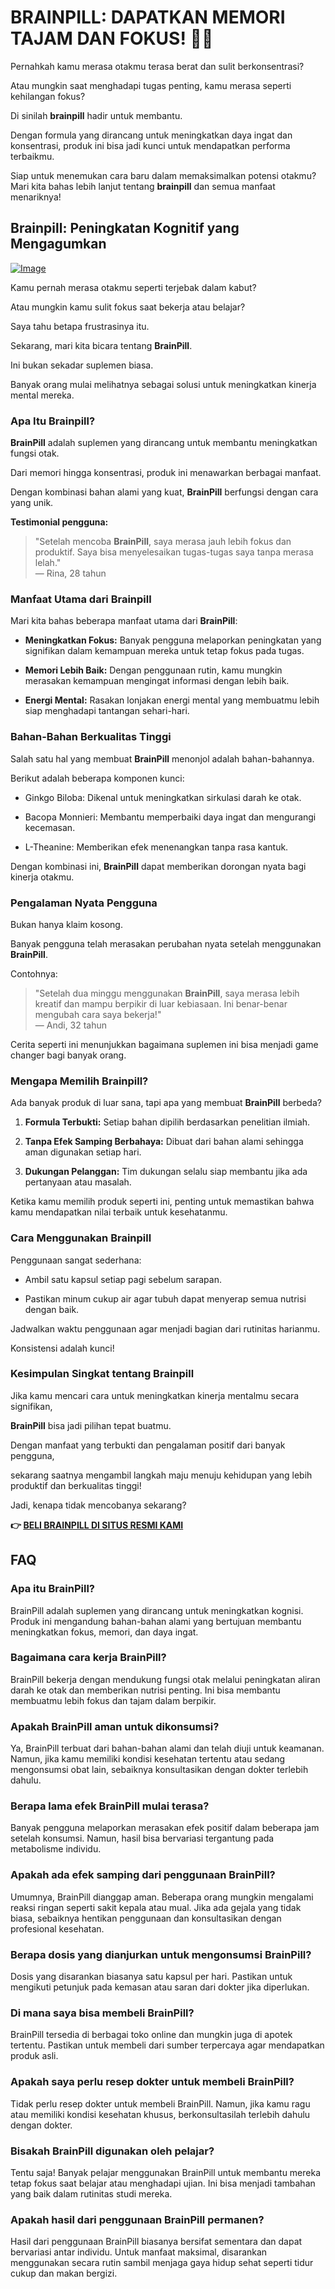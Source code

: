 # BRAINPILL: DAPATKAN MEMORI TAJAM DAN FOKUS! 🧠✨

Pernahkah kamu merasa otakmu terasa berat dan sulit berkonsentrasi? 

Atau mungkin saat menghadapi tugas penting, kamu merasa seperti kehilangan fokus? 

Di sinilah **brainpill** hadir untuk membantu. 

Dengan formula yang dirancang untuk meningkatkan daya ingat dan konsentrasi, produk ini bisa jadi kunci untuk mendapatkan performa terbaikmu. 

Siap untuk menemukan cara baru dalam memaksimalkan potensi otakmu? Mari kita bahas lebih lanjut tentang **brainpill** dan semua manfaat menariknya!

## Brainpill: Peningkatan Kognitif yang Mengagumkan

[![Image](https://www2.sellhealth.com/134/brainpill_3_2.jpg)](https://gchaffi.com/WVid190G)

Kamu pernah merasa otakmu seperti terjebak dalam kabut? 

Atau mungkin kamu sulit fokus saat bekerja atau belajar?

Saya tahu betapa frustrasinya itu.

Sekarang, mari kita bicara tentang **BrainPill**. 

Ini bukan sekadar suplemen biasa. 

Banyak orang mulai melihatnya sebagai solusi untuk meningkatkan kinerja mental mereka.

### Apa Itu Brainpill?

**BrainPill** adalah suplemen yang dirancang untuk membantu meningkatkan fungsi otak.

Dari memori hingga konsentrasi, produk ini menawarkan berbagai manfaat.

Dengan kombinasi bahan alami yang kuat, **BrainPill** berfungsi dengan cara yang unik.

**Testimonial pengguna:**

> "Setelah mencoba **BrainPill**, saya merasa jauh lebih fokus dan produktif. Saya bisa menyelesaikan tugas-tugas saya tanpa merasa lelah."  
> — Rina, 28 tahun

### Manfaat Utama dari Brainpill

Mari kita bahas beberapa manfaat utama dari **BrainPill**:

- **Meningkatkan Fokus:** Banyak pengguna melaporkan peningkatan yang signifikan dalam kemampuan mereka untuk tetap fokus pada tugas.
  
- **Memori Lebih Baik:** Dengan penggunaan rutin, kamu mungkin merasakan kemampuan mengingat informasi dengan lebih baik.
  
- **Energi Mental:** Rasakan lonjakan energi mental yang membuatmu lebih siap menghadapi tantangan sehari-hari.

### Bahan-Bahan Berkualitas Tinggi

Salah satu hal yang membuat **BrainPill** menonjol adalah bahan-bahannya.

Berikut adalah beberapa komponen kunci:

- Ginkgo Biloba: Dikenal untuk meningkatkan sirkulasi darah ke otak.
  
- Bacopa Monnieri: Membantu memperbaiki daya ingat dan mengurangi kecemasan.
  
- L-Theanine: Memberikan efek menenangkan tanpa rasa kantuk.

Dengan kombinasi ini, **BrainPill** dapat memberikan dorongan nyata bagi kinerja otakmu.

### Pengalaman Nyata Pengguna

Bukan hanya klaim kosong. 

Banyak pengguna telah merasakan perubahan nyata setelah menggunakan **BrainPill**. 

Contohnya:

> "Setelah dua minggu menggunakan **BrainPill**, saya merasa lebih kreatif dan mampu berpikir di luar kebiasaan. Ini benar-benar mengubah cara saya bekerja!"  
> — Andi, 32 tahun

Cerita seperti ini menunjukkan bagaimana suplemen ini bisa menjadi game changer bagi banyak orang.

### Mengapa Memilih Brainpill?

Ada banyak produk di luar sana, tapi apa yang membuat **BrainPill** berbeda?

1. **Formula Terbukti:** Setiap bahan dipilih berdasarkan penelitian ilmiah.
   
2. **Tanpa Efek Samping Berbahaya:** Dibuat dari bahan alami sehingga aman digunakan setiap hari.
   
3. **Dukungan Pelanggan:** Tim dukungan selalu siap membantu jika ada pertanyaan atau masalah.

Ketika kamu memilih produk seperti ini, penting untuk memastikan bahwa kamu mendapatkan nilai terbaik untuk kesehatanmu.

### Cara Menggunakan Brainpill

Penggunaan sangat sederhana:

- Ambil satu kapsul setiap pagi sebelum sarapan.
  
- Pastikan minum cukup air agar tubuh dapat menyerap semua nutrisi dengan baik.

Jadwalkan waktu penggunaan agar menjadi bagian dari rutinitas harianmu. 

Konsistensi adalah kunci!

### Kesimpulan Singkat tentang Brainpill

Jika kamu mencari cara untuk meningkatkan kinerja mentalmu secara signifikan,

**BrainPill** bisa jadi pilihan tepat buatmu.

Dengan manfaat yang terbukti dan pengalaman positif dari banyak pengguna,

sekarang saatnya mengambil langkah maju menuju kehidupan yang lebih produktif dan berkualitas tinggi!

Jadi, kenapa tidak mencobanya sekarang?



**👉 [BELI BRAINPILL DI SITUS RESMI KAMI](https://gchaffi.com/WVid190G)**

## FAQ

### Apa itu BrainPill?
BrainPill adalah suplemen yang dirancang untuk meningkatkan kognisi. Produk ini mengandung bahan-bahan alami yang bertujuan membantu meningkatkan fokus, memori, dan daya ingat.

### Bagaimana cara kerja BrainPill?
BrainPill bekerja dengan mendukung fungsi otak melalui peningkatan aliran darah ke otak dan memberikan nutrisi penting. Ini bisa membantu membuatmu lebih fokus dan tajam dalam berpikir.

### Apakah BrainPill aman untuk dikonsumsi?
Ya, BrainPill terbuat dari bahan-bahan alami dan telah diuji untuk keamanan. Namun, jika kamu memiliki kondisi kesehatan tertentu atau sedang mengonsumsi obat lain, sebaiknya konsultasikan dengan dokter terlebih dahulu.

### Berapa lama efek BrainPill mulai terasa?
Banyak pengguna melaporkan merasakan efek positif dalam beberapa jam setelah konsumsi. Namun, hasil bisa bervariasi tergantung pada metabolisme individu.

### Apakah ada efek samping dari penggunaan BrainPill?
Umumnya, BrainPill dianggap aman. Beberapa orang mungkin mengalami reaksi ringan seperti sakit kepala atau mual. Jika ada gejala yang tidak biasa, sebaiknya hentikan penggunaan dan konsultasikan dengan profesional kesehatan.

### Berapa dosis yang dianjurkan untuk mengonsumsi BrainPill?
Dosis yang disarankan biasanya satu kapsul per hari. Pastikan untuk mengikuti petunjuk pada kemasan atau saran dari dokter jika diperlukan.

### Di mana saya bisa membeli BrainPill?
BrainPill tersedia di berbagai toko online dan mungkin juga di apotek tertentu. Pastikan untuk membeli dari sumber terpercaya agar mendapatkan produk asli.

### Apakah saya perlu resep dokter untuk membeli BrainPill?
Tidak perlu resep dokter untuk membeli BrainPill. Namun, jika kamu ragu atau memiliki kondisi kesehatan khusus, berkonsultasilah terlebih dahulu dengan dokter.

### Bisakah BrainPill digunakan oleh pelajar?
Tentu saja! Banyak pelajar menggunakan BrainPill untuk membantu mereka tetap fokus saat belajar atau menghadapi ujian. Ini bisa menjadi tambahan yang baik dalam rutinitas studi mereka.

### Apakah hasil dari penggunaan BrainPill permanen?
Hasil dari penggunaan BrainPill biasanya bersifat sementara dan dapat bervariasi antar individu. Untuk manfaat maksimal, disarankan menggunakan secara rutin sambil menjaga gaya hidup sehat seperti tidur cukup dan makan bergizi.